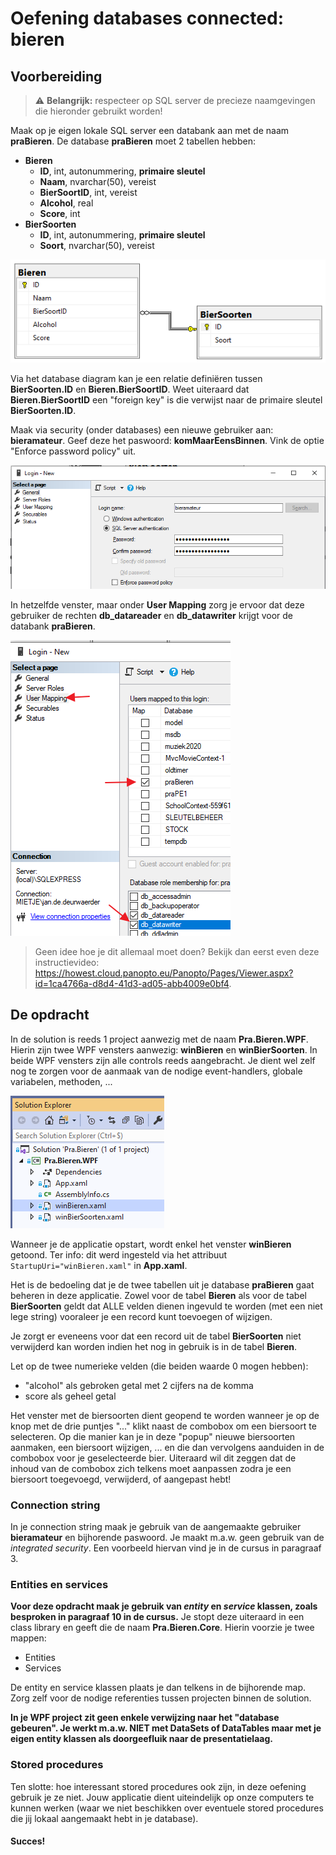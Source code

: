 # Oefening databases connected: bieren

## Voorbereiding

> :warning: **Belangrijk:** respecteer op SQL server de precieze naamgevingen die hieronder gebruikt worden!

Maak op je eigen lokale SQL server een databank aan met de naam **praBieren**. De database **praBieren** moet 2 tabellen hebben:
- **Bieren**
  - **ID**, int, autonummering, **primaire sleutel**
  - **Naam**, nvarchar(50), vereist
  - **BierSoortID**, int, vereist
  - **Alcohol**, real
  - **Score**, int
- **BierSoorten**
  - **ID**, int, autonummering, **primaire sleutel**
  - **Soort**, nvarchar(50), vereist

![](images/dbschema.png)

Via het database diagram kan je een relatie definiëren tussen **BierSoorten.ID** en **Bieren.BierSoortID**. Weet uiteraard dat **Bieren.BierSoortID** een "foreign key" is die verwijst naar de primaire sleutel **BierSoorten.ID**.

Maak via security (onder databases) een nieuwe gebruiker aan: **bieramateur**. Geef deze het paswoord: **komMaarEensBinnen**. Vink de optie "Enforce password policy" uit.

![](images/gebruiker.png)

In hetzelfde venster, maar onder **User Mapping** zorg je ervoor dat deze gebruiker de rechten **db_datareader** en **db_datawriter** krijgt voor de databank **praBieren**.

![](images/rechten.png)

> Geen idee hoe je dit allemaal moet doen? Bekijk dan eerst even deze instructievideo: https://howest.cloud.panopto.eu/Panopto/Pages/Viewer.aspx?id=1ca4766a-d8d4-41d3-ad05-abb4009e0bf4.

## De opdracht

In de solution is reeds 1 project aanwezig met de naam **Pra.Bieren.WPF**. Hierin zijn twee WPF vensters aanwezig: **winBieren** en **winBierSoorten**. In beide WPF vensters zijn alle controls reeds aangebracht. Je dient wel zelf nog te zorgen voor de aanmaak van de nodige event-handlers, globale variabelen, methoden, ...

![](images/windows.png)

Wanneer je de applicatie opstart, wordt enkel het venster **winBieren** getoond. Ter info: dit werd ingesteld via het attribuut `StartupUri="winBieren.xaml"` in **App.xaml**. 

Het is de bedoeling dat je de twee tabellen uit je database **praBieren** gaat beheren in deze applicatie. Zowel voor de tabel **Bieren** als voor de tabel **BierSoorten** geldt dat ALLE velden dienen ingevuld te worden (met een niet lege string) vooraleer je een record kunt toevoegen of wijzigen.

Je zorgt er eveneens voor dat een record uit de tabel **BierSoorten** niet verwijderd kan worden indien het nog in gebruik is in de tabel **Bieren**.

Let op de twee numerieke velden (die beiden waarde 0 mogen hebben):
- "alcohol" als gebroken getal met 2 cijfers na de komma
- score als geheel getal

Het venster met de biersoorten dient geopend te worden wanneer je op de knop met de drie puntjes "..." klikt naast de combobox om een biersoort te selecteren. Op die manier kan je in deze "popup" nieuwe biersoorten aanmaken, een biersoort wijzigen, ... en die dan vervolgens aanduiden in de combobox voor je geselecteerde bier. Uiteraard wil dit zeggen dat de inhoud van de combobox zich telkens moet aanpassen zodra je een biersoort toegevoegd, verwijderd, of aangepast hebt!

### Connection string

In je connection string maak je gebruik van de aangemaakte gebruiker **bieramateur** en bijhorende paswoord. Je maakt m.a.w. geen gebruik van de *integrated security*. Een voorbeeld hiervan vind je in de cursus in paragraaf 3.

### Entities en services

**Voor deze opdracht maak je gebruik van *entity* en *service* klassen, zoals besproken in paragraaf 10 in de cursus.** Je stopt deze uiteraard in een class library en geeft die de naam **Pra.Bieren.Core**. Hierin voorzie je twee mappen:

- Entities
- Services

De entity en service klassen plaats je dan telkens in de bijhorende map. Zorg zelf voor de nodige referenties tussen projecten binnen de solution.

**In je WPF project zit geen enkele verwijzing naar het "database gebeuren". Je werkt m.a.w. NIET met DataSets of DataTables maar met je eigen entity klassen als doorgeefluik naar de presentatielaag.**

### Stored procedures

Ten slotte: hoe interessant stored procedures ook zijn, in deze oefening gebruik je ze niet. Jouw applicatie dient uiteindelijk op onze computers te kunnen werken (waar we niet beschikken over eventuele stored procedures die jij lokaal aangemaakt hebt in je database).

#### Succes!